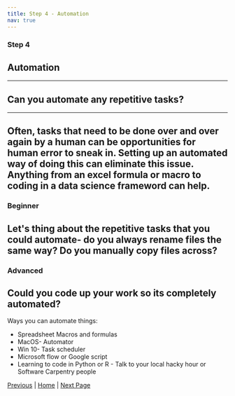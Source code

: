 ```yaml
---
title: Step 4 - Automation
nav: true
---
```


### Step 4
## Automation
---
## Can you automate any repetitive tasks? 
---
Often, tasks that need to be done over and over again by a human can be opportunities for human error to sneak in. Setting up an automated way of doing this can eliminate this issue. Anything from an excel formula or macro to coding in a data science frameword can help.
---
### Beginner
Let's thing about the repetitive tasks that you could automate- do you always rename files the same way? Do you manually copy files across?
---
### Advanced
Could you code up your work so its completely automated? 
---
Ways you can automate things:
* Spreadsheet Macros and formulas
* MacOS- Automator
* Win 10- Task scheduler
* Microsoft flow or Google script
* Learning to code in Python or R - Talk to your local hacky hour or Software Carpentry people

[Previous](https://guereslib.github.io/Reproducible-Research-Things/Step3FolderStruct) | [Home](https://guereslib.github.io/Reproducible-Research-Things/) | [Next Page](https://guereslib.github.io/Reproducible-Research-Things/Step5Version)
